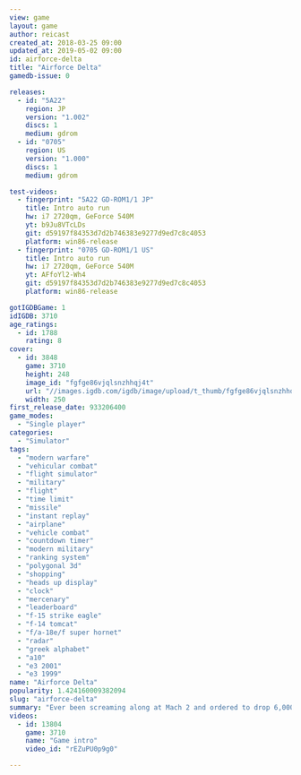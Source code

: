 ```yaml
---
view: game
layout: game
author: reicast
created_at: 2018-03-25 09:00
updated_at: 2019-05-02 09:00
id: airforce-delta
title: "Airforce Delta"
gamedb-issue: 0

releases:
  - id: "5A22"
    region: JP
    version: "1.002"
    discs: 1
    medium: gdrom
  - id: "0705"
    region: US
    version: "1.000"
    discs: 1
    medium: gdrom

test-videos:
  - fingerprint: "5A22 GD-ROM1/1 JP"
    title: Intro auto run
    hw: i7 2720qm, GeForce 540M
    yt: b9Ju8VTcLDs
    git: d59197f84353d7d2b746383e9277d9ed7c8c4053
    platform: win86-release
  - fingerprint: "0705 GD-ROM1/1 US"
    title: Intro auto run
    hw: i7 2720qm, GeForce 540M
    yt: AFfoYl2-Wh4
    git: d59197f84353d7d2b746383e9277d9ed7c8c4053
    platform: win86-release

gotIGDBGame: 1
idIGDB: 3710
age_ratings:
  - id: 1788
    rating: 8
cover:
  - id: 3848
    game: 3710
    height: 248
    image_id: "fgfge86vjqlsnzhhqj4t"
    url: "//images.igdb.com/igdb/image/upload/t_thumb/fgfge86vjqlsnzhhqj4t.jpg"
    width: 250
first_release_date: 933206400
game_modes:
  - "Single player"
categories:
  - "Simulator"
tags:
  - "modern warfare"
  - "vehicular combat"
  - "flight simulator"
  - "military"
  - "flight"
  - "time limit"
  - "missile"
  - "instant replay"
  - "airplane"
  - "vehicle combat"
  - "countdown timer"
  - "modern military"
  - "ranking system"
  - "polygonal 3d"
  - "shopping"
  - "heads up display"
  - "clock"
  - "mercenary"
  - "leaderboard"
  - "f-15 strike eagle"
  - "f-14 tomcat"
  - "f/a-18e/f super hornet"
  - "radar"
  - "greek alphabet"
  - "a10"
  - "e3 2001"
  - "e3 1999"
name: "Airforce Delta"
popularity: 1.424160009382094
slug: "airforce-delta"
summary: "Ever been screaming along at Mach 2 and ordered to drop 6,000 pounds of bombs on a target no bigger than a Yugo? Or get that feeling of multiple bogeys closing in on your tail for a lock-on to blow you out of the sky? You've been contracted by a mercenary group to fuel-up, strap-in and snuff out the enemy. And to sweeten the pot in this &quote;The more you take out, the more you take home&quote; deal, you can upgrade your ride, choosing from over 30 different aircraft to get the job done. You in? Then get ready to grab some serious air!"
videos:
  - id: 13804
    game: 3710
    name: "Game intro"
    video_id: "rEZuPU0p9g0"

---
```

